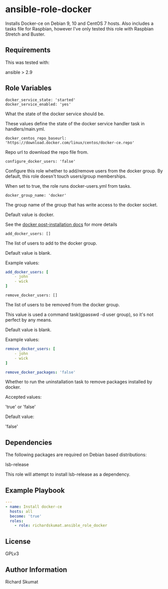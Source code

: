 ansible-role-docker
=========

Installs Docker-ce on Debian 9, 10 and CentOS 7 hosts. Also includes a tasks file for Raspbian,
however I've only tested this role with Raspbian Stretch and Buster.

Requirements
------------

This was tested with:

ansible > 2.9

Role Variables
--------------

```
docker_service_state: 'started'
docker_service_enabled: 'yes'
```

What the state of the docker service should be.

These values define the state of the docker service
handler task in handlers/main.yml.

```
docker_centos_repo_baseurl: 'https://download.docker.com/linux/centos/docker-ce.repo'
```

Repo url to download the repo file from.

```
configure_docker_users: 'false'
```

Configure this role whether to add/remove users
from the docker group. By default, this role
doesn't touch users/group memberships.

When set to true, the role runs docker-users.yml
from tasks.

```
docker_group_name: 'docker'
```

The group name of the group that has write
access to the docker socket.

Default value is docker.

See the [docker post-installation docs](https://docs.docker.com/install/linux/linux-postinstall/) for
more details

```
add_docker_users: []
```

The list of users to add to the docker group.

Default value is blank.

Example values:

```yaml
add_docker_users: [
    - john
    - wick
]
```

```
remove_docker_users: []
```

The list of users to be removed from the docker group.

This value is used a command task(gpasswd -d user group),
so it's not perfect by any means.

Default value is blank.

Example values:

```yaml
remove_docker_users: [
    - john
    - wick
]
```

```yaml
remove_docker_packages: 'false'
```

Whether to run the uninstallation task to remove packages
installed by docker.

Accepted values:

'true' or 'false'

Default value:

'false'

Dependencies
------------

The following packages are required on Debian
based distributions:

lsb-release

This role will attempt to install lsb-release as
a dependency.

Example Playbook
----------------


```yaml
---
- name: Install docker-ce
  hosts: all
  become: 'true'
  roles:
    - role: richardskumat.ansible_role_docker

```


License
-------

GPLv3

Author Information
------------------

Richard Skumat